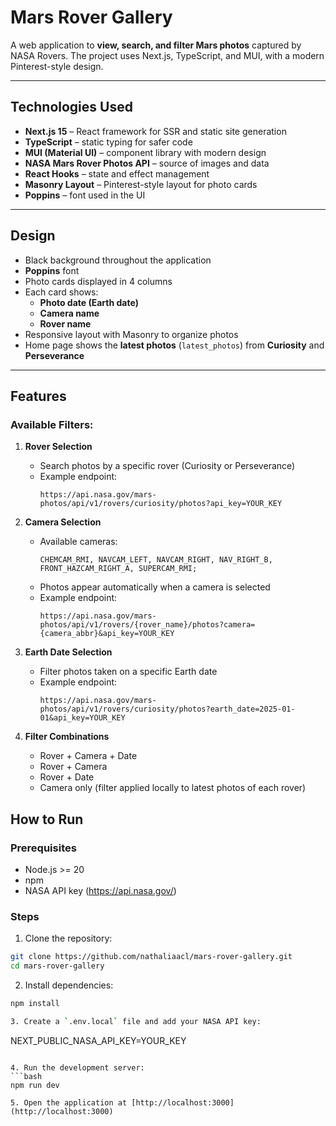 # Mars Rover Gallery

A web application to **view, search, and filter Mars photos** captured by NASA Rovers. The project uses Next.js, TypeScript, and MUI, with a modern Pinterest-style design.

---

## Technologies Used

- **Next.js 15** – React framework for SSR and static site generation
- **TypeScript** – static typing for safer code
- **MUI (Material UI)** – component library with modern design
- **NASA Mars Rover Photos API** – source of images and data
- **React Hooks** – state and effect management
- **Masonry Layout** – Pinterest-style layout for photo cards
- **Poppins** – font used in the UI

---

## Design

- Black background throughout the application
- **Poppins** font
- Photo cards displayed in 4 columns
- Each card shows:
  - **Photo date (Earth date)**
  - **Camera name**
  - **Rover name**
- Responsive layout with Masonry to organize photos
- Home page shows the **latest photos** (`latest_photos`) from **Curiosity** and **Perseverance**

---

## Features

### Available Filters:

1. **Rover Selection**  
   - Search photos by a specific rover (Curiosity or Perseverance)  
   - Example endpoint:  
     ```
     https://api.nasa.gov/mars-photos/api/v1/rovers/curiosity/photos?api_key=YOUR_KEY
     ```

2. **Camera Selection**  
   - Available cameras:  
     ```
     CHEMCAM_RMI, NAVCAM_LEFT, NAVCAM_RIGHT, NAV_RIGHT_B, FRONT_HAZCAM_RIGHT_A, SUPERCAM_RMI;
     ```  
   - Photos appear automatically when a camera is selected  
   - Example endpoint:  
     ```
     https://api.nasa.gov/mars-photos/api/v1/rovers/{rover_name}/photos?camera={camera_abbr}&api_key=YOUR_KEY
     ```

3. **Earth Date Selection**  
   - Filter photos taken on a specific Earth date  
   - Example endpoint:  
     ```
     https://api.nasa.gov/mars-photos/api/v1/rovers/curiosity/photos?earth_date=2025-01-01&api_key=YOUR_KEY
     ```

4. **Filter Combinations**  
   - Rover + Camera + Date
   - Rover + Camera  
   - Rover + Date  
   - Camera only (filter applied locally to latest photos of each rover)


## How to Run

### Prerequisites

- Node.js >= 20
- npm
- NASA API key (https://api.nasa.gov/)

### Steps

1. Clone the repository:
```bash
git clone https://github.com/nathaliaacl/mars-rover-gallery.git
cd mars-rover-gallery
```

2. Install dependencies:
```bash
npm install

3. Create a `.env.local` file and add your NASA API key:
```
NEXT_PUBLIC_NASA_API_KEY=YOUR_KEY
```

4. Run the development server:
```bash
npm run dev

5. Open the application at [http://localhost:3000](http://localhost:3000)
